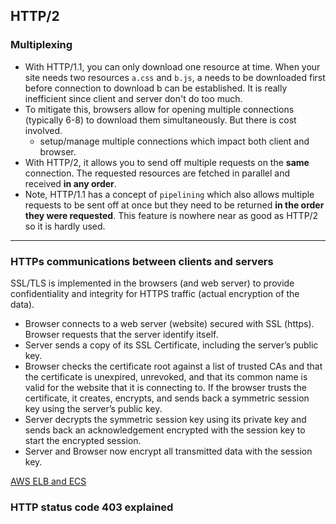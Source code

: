 ## HTTP/2

### Multiplexing
  * With HTTP/1.1, you can only download one resource at time. When your site needs two resources `a.css` and `b.js`, a needs to be downloaded first
    before connection to download b can be established. It is really inefficient since client and server don't do too much.
  * To mitigate this, browsers allow for opening multiple connections (typically 6-8) to download them simultaneously. But there is cost involved.
    - setup/manage multiple connections which impact both client and browser.
  * With HTTP/2, it allows you to send off multiple requests on the **same** connection. The requested resources are fetched in parallel and received
    **in any order**.
  * Note, HTTP/1.1 has a concept of `pipelining` which also allows multiple requests to be sent off at once but they need to be returned **in the order they were requested**. This feature is nowhere near as good as HTTP/2 so it is hardly used.

------------------------------------------------------------

### HTTPs communications between clients and servers
SSL/TLS is implemented in the browsers (and web server) to provide confidentiality and integrity for HTTPS traffic (actual encryption of the data).

* Browser connects to a web server (website) secured with SSL (https). Browser requests that the server identify itself.
* Server sends a copy of its SSL Certificate, including the server’s public key.
* Browser checks the certificate root against a list of trusted CAs and that the certificate is unexpired, unrevoked, and that its common name is valid for the website that it is connecting to. If the browser trusts the certificate, it creates, encrypts, and sends back a symmetric session key using the server’s public key.
* Server decrypts the symmetric session key using its private key and sends back an acknowledgement encrypted with the session key to start the encrypted session.
* Server and Browser now encrypt all transmitted data with the session key.

[AWS ELB and ECS](https://medium.com/containers-on-aws/using-aws-application-load-balancer-and-network-load-balancer-with-ec2-container-service-d0cb0b1d5ae5)

### HTTP status code 403 explained
